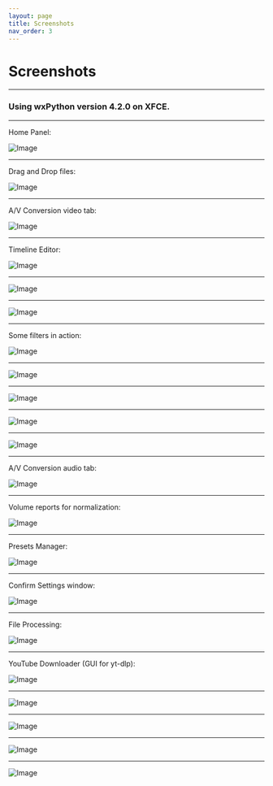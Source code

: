 ```yaml
---
layout: page
title: Screenshots
nav_order: 3
---
```


# Screenshots

---

### Using wxPython version 4.2.0 on XFCE.
 
----  

Home Panel:   

![Image](/images/screenshots/HomePanel.png)   

----

Drag and Drop files:   

![Image](/images/screenshots/DragAndDrop.png) 

----

A/V Conversion video tab:   

![Image](/images/screenshots/AV_video.png)   

----

Timeline Editor:

![Image](/images/screenshots/Timeline_Editor.png)   

----

![Image](/images/screenshots/Timeline_Editor_1.png)   

----

![Image](/images/screenshots/Timeline_Editor_2.png)  

----

Some filters in action:   

![Image](/images/screenshots/crop-filter.png)   

----

![Image](/images/screenshots/ColorEQ.png)   

----

![Image](/images/screenshots/transpose.png)    

----

![Image](/images/screenshots/resizing.png)   

----

![Image](/images/screenshots/stabilizer.png)     

----

A/V Conversion audio tab:   

![Image](/images/screenshots/AV_audio.png)   

----

Volume reports for normalization:   

![Image](/images/screenshots/volumeStatistics.png)   

----

Presets Manager:   

![Image](/images/screenshots/PresetsManager.png)   

----

Confirm Settings window:   

![Image](/images/screenshots/epilog.png)   

----

File Processing:   

![Image](/images/screenshots/FileProcessing.png)    

----

YouTube Downloader (GUI for yt-dlp):   

![Image](/images/screenshots/enterURL.png)   

----

![Image](/images/screenshots/ytdlpUI.png)    

----

![Image](/images/screenshots/download.png)   

----

![Image](/images/screenshots/download2.png)   

----

![Image](/images/screenshots/YoutubeDownloaderstatistics.png)   


